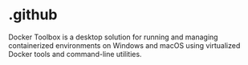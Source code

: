 # .github
Docker Toolbox is a desktop solution for running and managing containerized environments on Windows and macOS using virtualized Docker tools and command-line utilities.
